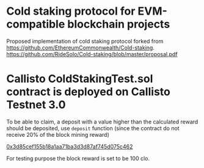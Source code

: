 # Cold staking protocol for EVM-compatible blockchain projects

Proposed implementation of cold staking protocol forked from https://github.com/EthereumCommonwealth/Cold-staking.
https://github.com/RideSolo/Cold-staking/blob/master/proposal.pdf

# Callisto  ColdStakingTest.sol contract is deployed on Callisto Testnet 3.0 

To be able to claim, a deposit with a value higher than the calculated reward should be deposited, use `deposit` function (since the contract do not receive 20% of the block mining reward)

[0x3d85cef155b18a1aa71ba3d3d87af745d075c462](https://explorer-testnet.callisto.network/addr/0x3d85cef155b18a1aa71ba3d3d87af745d075c462)

For testing purpose the block reward is set to be 100 clo.
